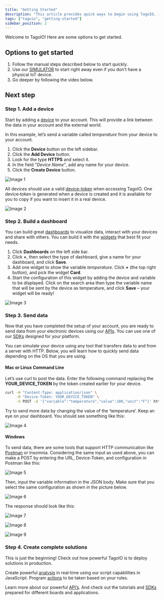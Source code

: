 ```yaml
---
title: "Getting Started"
description: "This article provides quick ways to begin using TagoIO, including manual steps, a simulator option, and an introductory video, plus the first step to add a device."
tags: ["tagoio", "getting-started"]
sidebar_position: 2
---
```


Welcome to TagoIO! Here are some options to get started.

## Options to get started

1. Follow the manual steps described below to start quickly.
2. Use our [SIMULATOR](/docs/tagoio/devices/simulator-data-stream.md) to start
   right away even if you don't have a physical IoT device.
3. Go deeper by following the video below.

<YouTube videoId="HJClC9dbZcM" title="TagoIO | Getting Started" />

## Next step

### Step 1. Add a device

Start by adding a [device](https://admin.tago.io/devices) to your account. This
will provide a link between the data in your account and the external world.

In this example, let’s send a variable called _temperature_ from your device to
your account.

1. Click the **Device** button on the left sidebar.
2. Click the **Add Device** button.
3. Look for the type **HTTPS** and select it.
4. In the field _"Device Name"_, add any name for your device.
5. Click the **Create Device** button.

![Image 1](/docs_imagem/tagoio/throw-miA.gif)

All devices should use a valid
[device-token](/docs/tagoio/devices/device-token.md) when accessing TagoIO. One
device‑token is generated when a device is created and it is available for you
to copy if you want to insert it in a real device.

![Image 2](/docs_imagem/tagoio/token-cj4.gif)

### Step 2. Build a dashboard

You can build great [dashboards](/docs/tagoio/dashboards/) to visualize data,
interact with your devices and share with others. You can build it with the
[widgets](/docs/tagoio/widgets/) that best fit your needs.

1. Click **Dashboards** on the left side bar.
2. Click **+**, then select the type of dashboard, give a name for your
   dashboard, and click **Save**.
3. Add one widget to show the variable _temperature_. Click **+** (the top right
   button), and pick the widget **Card**.
4. Start the configuration of this widget by adding the device and variable to
   be displayed. Click on the search area then type the variable name that will
   be sent by the device as temperature, and click **Save** – your widget will
   be ready!

![Image 3](/docs_imagem/tagoio/temp-3UQ.gif)

### Step 3. Send data

Now that you have completed the setup of your account, you are ready to send
data from your electronic devices using our [APIs](/docs/tagodeploy/project/project-services/api.md). You can
use one of our [SDKs](/docs/tagoio/analysis/sdk/) designed for your platform.

You can simulate your device using any tool that transfers data to and from a
server with HTTP. Below, you will learn how to quickly send data depending on
the OS that you are using.

#### Mac or Linux Command Line

Let’s use curl to post the data. Enter the following command replacing the
**YOUR_DEVICE_TOKEN** by the token created earlier for your device.

```bash
curl -H "Content-Type: application/json" \
     -H "Device-Token: YOUR_DEVICE_TOKEN" \
     -X POST -d '{"variable":"temperature","value":100,"unit":"F"}' https://api.tago.io/data
```

Try to send more data by changing the value of the ‘temperature’. Keep an eye on
your dashboard. You should see something like this:

![Image 4](/docs_imagem/tagoio/1621971979910-jRM.png)

#### Windows

To send data, there are some tools that support HTTP communication like
[Postman](https://api.docs.tago.io/#intro) or Insomnia. Considering the same
input as used above, you can make a POST by entering the URL, Device-Token, and
configuration in Postman like this:

![Image 5](/docs_imagem/tagoio/postman1-OU0.png)

Then, input the variable information in the JSON body. Make sure that you select
the same configuration as shown in the picture below.

![Image 6](/docs_imagem/tagoio/postman2-rSE.png)

The response should look like this:

![Image 7](/docs_imagem/tagoio/postman3-wEs.png)

![Image 8](/docs_imagem/tagoio/postman-DU8.gif)

![Image 9](/docs_imagem/tagoio/1621972232616-8Gk.png)

### Step 4. Create complete solutions

This is just the beginning! Check out how powerful TagoIO is to deploy solutions
in production.

Create powerful [analysis](/docs/tagoio/analysis/) in real‑time using our script
capabilities in JavaScript. Program [actions](/docs/tagoio/actions/) to be taken
based on your rules.

Learn more about our powerful [API’s](/docs/tagodeploy/project/project-services/api.md). And check out the
tutorials and [SDKs](/docs/tagoio/analysis/sdk/) prepared for different boards
and applications.
